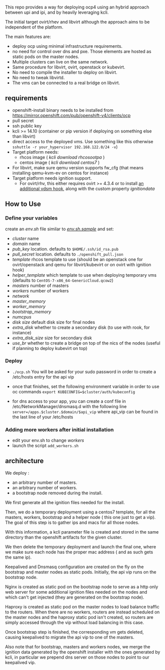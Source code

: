 This repo provides a way for deploying ocp4 using an hybrid approach between upi and ipi, and by heavily leveraging kcli.

The initial target ovirt/rhev and libvirt although the approach aims to be independent of the platform.

The main features are:

- deploy ocp using minimal infrastructure requirements.
- no need for control over dns and pxe. Those elements are hosted as static pods on the master nodes.
- Multiple clusters can live on the same network.
- Same procedure for libvirt, ovirt, openstack or kubevirt.
- No need to compile the installer to deploy on libvirt.
- No need to tweak libvirtd.
- The vms can be connected to a real bridge on libvirt.

## requirements

- openshift-install binary needs to be installed from https://mirror.openshift.com/pub/openshift-v4/clients/ocp
- pull secret
- ssh public key
- kcli >= 14.10 (container or pip version if deploying on something else than libvirt)
- direct access to the deployed vms. Use something like this otherwise `sshuttle -r your_hypervisor 192.168.122.0/24 -v`)
- Target platform needs:
  - rhcos image ( *kcli download rhcosootpa* )
  - centos image ( *kcli download centos7* )
- For libvirt, make sure qemu version supports fw_cfg (that means installing qemu-kvm-ev on centos for instance)
- Target platform needs ignition support. 
  - For ovirt/rhv, this either requires ovirt >= 4.3.4 or to install [an additional vdsm hook](https://gerrit.ovirt.org/#/c/100008), along with the custom property *ignitiondata*

## How to Use

### Define your variables

create an *env.sh* file similar to [*env.sh.sample*](env.sh.sample) and set:

- *cluster* name
- *domain* name
- *pub_key* location. defaults to `$HOME/.ssh/id_rsa.pub`
- *pull_secret* location. defaults to `./openshift_pull.json`
- *template* rhcos template to use (should be an openstack one for ovirt/openstack and qemu for libvirt/kubevirt or on ovirt with ignition hook)
- *helper_template* which template to use when deploying temporary vms (defaults to `CentOS-7-x86_64-GenericCloud.qcow2`)
- *masters* number of masters
- *workers* number of workers
- *network*
- *master_memory*
- *worker_memory*
- *bootstrap_memory*
- *numcpus*
- *disk size* default disk size for final nodes
- *extra_disk* whether to create a secondary disk (to use with rook, for instance)
- *extra\_disk_size* size for secondary disk
- *use_br* whether to create a bridge on top of the nics of the nodes (useful if planning to deploy kubevirt on top)

### Deploy

- `./ocp.sh` You will be asked for your sudo password in order to create a /etc/hosts entry for the api vip

- once that finishes, set the following environment variable in order to use oc commands `export KUBECONFIG=$cluster/auth/kubeconfig`

- for dns access to your app, you can create a conf file in /etc/NetworkManager/dnsmasq.d with the following line `server=/apps.$cluster.$domain/$api_vip` where api_vip can be found in the last line of your /etc/hosts

### Adding more workers after initial installation

- edit your env.sh to change *workers*
- launch the script `add_workers.sh`

## architecture

We deploy :

- an arbitrary number of masters.
- an arbitrary number of workers.
- a bootstrap node removed during the install.

We first generate all the ignition files needed for the install.

Then, we do a temporary deployment using a centos7 template, for all the masters, workers, bootstrap and a helper node ( this one just to get a vip). The goal of this step is to gather ips and macs for all those nodes.

With this information, a kcli parameter file is created and stored in the same directory than the openshift artifacts for the given cluster.

We then delete the temporary deployment and launch the final one, where we make sure each node has the proper mac address ( and as such gets the same ip).

Keepalived and Dnsmasq configuration are created on the fly on the bootstrap and master nodes as static pods. Initially, the api vip runs on the bootstrap node.

Nginx is created as static pod on the bootstrap node to serve as a http only web server for some additional ignition files needed on the nodes and which can't get injected (they are generated on the bootstrap node).

Haproxy is created as static pod on the master nodes to load balance traffic to the routers. When there are no workers, routers are instead scheduled on the master nodes and the haproxy static pod isn't created, so routers are simply accessed through the vip without load balancing in this case.

Once bootstrap step is finished, the corresponding vm gets deleted, causing keepalived to migrate the api vip to one of the masters.

Also note that for bootstrap, masters and workers nodes, we merge the ignition data generated by the openshift installer with the ones generated by kcli, in particular we prepend dns server on those nodes to point to our keepalived vip.
